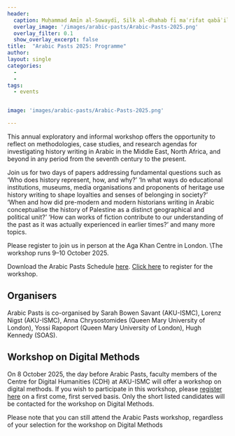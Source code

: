 ```yaml
---
header:
  caption: Muḥammad Amīn al-Suwaydī, Silk al-dhahab fī maʿrifat qabāʾil al-ʿArab, BnF Arabe 6199, 33v (part)
  overlay_image: '/images/arabic-pasts/Arabic-Pasts-2025.png'
  overlay_filter: 0.1
  show_overlay_excerpt: false  
title:	"Arabic Pasts 2025: Programme"		
author:
layout: single
categories:
  - 
  - 
tags:
  - events


image: 'images/arabic-pasts/Arabic-Pasts-2025.png'

---
```



This annual exploratory and informal workshop offers the opportunity to reflect on methodologies, case studies, and research agendas for investigating history writing in Arabic in the Middle East, North Africa, and beyond in any period from the seventh century to the present.

Join us for two days of papers addressing fundamental questions such as ‘Who does history represent, how, and why?’ ‘In what ways do educational institutions, museums, media organisations and proponents of heritage use history writing to shape loyalties and senses of belonging in society?’ ‘When and how did pre-modern and modern historians writing in Arabic conceptualise the history of Palestine as a distinct geographical and political unit?’ ‘How can works of fiction contribute to our understanding of the past as it was actually experienced in earlier times?’ and many more topics.

Please register to join us in person at the Aga Khan Centre in London. 
\\The workshop runs 9–10 October 2025.

Download the Arabic Pasts Schedule [here](/documents/Arabic_Pasts_Schedule_2025.pdf). [Click here](https://www.eventbrite.co.uk/e/arabic-pasts-histories-and-historiography-and-digital-method-workshop-tickets-1605079599289?aff=oddtdtcreator) to register for the workshop.

## Organisers

Arabic Pasts is co-organised by Sarah Bowen Savant (AKU-ISMC), Lorenz Nigst (AKU-ISMC), Anna Chrysostomides (Queen Mary University of London), Yossi Rapoport (Queen Mary University of London), Hugh Kennedy (SOAS).

## Workshop on Digital Methods

On 8 October 2025, the day before Arabic Pasts, faculty members of the Centre for Digital Humanities (CDH) at AKU-ISMC will offer a workshop on digital methods. If you wish to participate in this workshop, please [register here](https://forms.cloud.microsoft/pages/responsepage.aspx?id=KiXUpfkCYE6W8Jczuq5JGYsO1ZznRSNPh6Rd0gsROsNUQlhUNlhVU1paRlAxWjFOWE1CSUlaSFAxMS4u&route=shorturl) on a first come, first served basis. Only the short listed candidates will be contacted for the workshop on Digital Methods.

Please note that you can still attend the Arabic Pasts workshop, regardless of your selection for the workshop on Digital Methods

